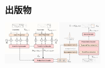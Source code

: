 # 出版物
<div class='paper-box'><div class='paper-box-image'>
<div><img src='images/frame.png' alt="sym" width="60%"></div></div>
<div class='paper-box-text' markdown="1"></div></div>

 
<!-- <ol>
  <li><b>Probabilistic Decomposition Transformer for Time Series Forecasting.</b>
  <a href="https://arxiv.org/pdf/2210.17393.pdf" target="_blank" rel="noopener noreferrer">[PDF]</a><br> 
	  <i><b>Junlong Tong</b>, Liping Xie, Wankou Yang, Kanjian Zhang<br></i>
	Submit to SIAM International Conference on Data Mining (SDM2023), 投稿中<br>  
    </li>
<table frame=void rules=none>
    <tr>
        <td> 这项工作提出一种分层概率预测框架</td>
    </tr>
    <tr>
        <td> 这项工作提出一种分层概率预测框架</td>
    </tr>
</table>


  <li><b>Hourly Solar Irradiance Forecasting Based on Encoder–decoder Model Using Series Decomposition and Dynamic Error Compensation.</b>
	<a href="https://jl-tong.github.io/docs/ECM-hourly.pdf" target="_blank" rel="noopener noreferrer">[PDF]</a><br> 
	<i><b>Junlong Tong</b>, Liping Xie, Shixiong Fang, Wankou Yang, Kanjian Zhang<br></i>
	Energy Conversion and Management (中科院1区, IF=11.533), 2022, 已录用<br> 
    </li>
</ol>  -->